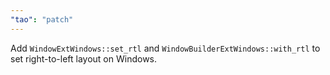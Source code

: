 ```yaml
---
"tao": "patch"
---
```


Add `WindowExtWindows::set_rtl` and `WindowBuilderExtWindows::with_rtl` to set right-to-left layout on Windows.
